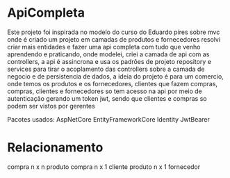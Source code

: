 # ApiCompleta

Este projeto foi inspirada no modelo do curso do Eduardo pires sobre mvc onde é criado um projeto em camadas de produtos e fornecedores
resolvi criar mais entidades e fazer uma api completa com tudo que venho aprendendo e praticando, onde modelei, criei a camada de api 
com as controllers, a api é assincrona e usa os padrões de projeto repository e services para tirar o acoplamento das controllers sobre a camada de negocio e de persistencia de dados, a ideia do projeto é para um comercio, onde temos os produtos e os fornecedores, clientes que fazem compras, compras, clientes e fornecedores so tem acesso na api por meio de autenticação gerando um token jwt, sendo que clientes e compras so podem ser vistos por gerentes

Pacotes usados:
AspNetCore
EntityFrameworkCore
Identity
JwtBearer

# Relacionamento
compra n x n produto
compra n x 1 cliente
produto n x 1 fornecedor

